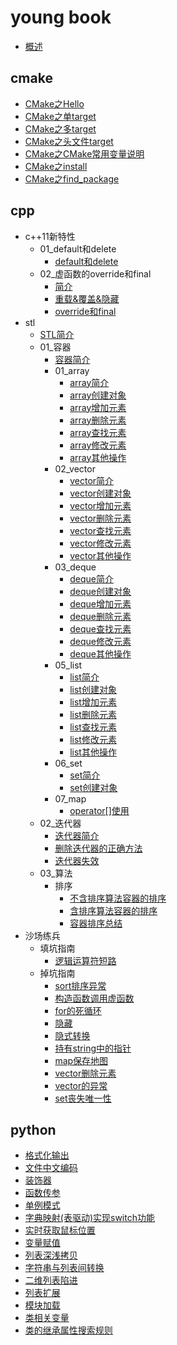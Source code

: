 
# young book

* [概述](README.md)

## cmake

* [CMake之Hello](cmake/01_CMake之Hello.md)
* [CMake之单target](cmake/02_CMake之单target.md)
* [CMake之多target](cmake/03_CMake之多target.md)
* [CMake之头文件target](cmake/04_CMake之头文件target.md)
* [CMake之CMake常用变量说明](cmake/05_CMake之CMake常用变量说明.md)
* [CMake之install](cmake/06_CMake之install.md)
* [CMake之find_package](cmake/07_CMake之find_package.md)

## cpp

* c++11新特性
    * 01_default和delete
        * [default和delete](cpp/c++11新特性/01_default和delete/00_default和delete.md)
    * 02_虚函数的override和final
        * [简介](cpp/c++11新特性/02_虚函数的override和final/00_简介.md)
        * [重载&覆盖&隐藏](cpp/c++11新特性/02_虚函数的override和final/01_重载&覆盖&隐藏.md)
        * [override和final](cpp/c++11新特性/02_虚函数的override和final/02_override和final.md)
* stl
    * [STL简介](cpp/stl/00_STL简介.md)
    * 01_容器
        * [容器简介](cpp/stl/01_容器/00_容器简介.md)
        * 01_array
            * [array简介](cpp/stl/01_容器/01_array/01_array简介.md)
            * [array创建对象](cpp/stl/01_容器/01_array/02_array创建对象.md)
            * [array增加元素](cpp/stl/01_容器/01_array/03_array增加元素.md)
            * [array删除元素](cpp/stl/01_容器/01_array/04_array删除元素.md)
            * [array查找元素](cpp/stl/01_容器/01_array/05_array查找元素.md)
            * [array修改元素](cpp/stl/01_容器/01_array/06_array修改元素.md)
            * [array其他操作](cpp/stl/01_容器/01_array/07_array其他操作.md)
        * 02_vector
            * [vector简介](cpp/stl/01_容器/02_vector/01_vector简介.md)
            * [vector创建对象](cpp/stl/01_容器/02_vector/02_vector创建对象.md)
            * [vector增加元素](cpp/stl/01_容器/02_vector/03_vector增加元素.md)
            * [vector删除元素](cpp/stl/01_容器/02_vector/04_vector删除元素.md)
            * [vector查找元素](cpp/stl/01_容器/02_vector/05_vector查找元素.md)
            * [vector修改元素](cpp/stl/01_容器/02_vector/06_vector修改元素.md)
            * [vector其他操作](cpp/stl/01_容器/02_vector/07_vector其他操作.md)
        * 03_deque
            * [deque简介](cpp/stl/01_容器/03_deque/01_deque简介.md)
            * [deque创建对象](cpp/stl/01_容器/03_deque/02_deque创建对象.md)
            * [deque增加元素](cpp/stl/01_容器/03_deque/03_deque增加元素.md)
            * [deque删除元素](cpp/stl/01_容器/03_deque/04_deque删除元素.md)
            * [deque查找元素](cpp/stl/01_容器/03_deque/05_deque查找元素.md)
            * [deque修改元素](cpp/stl/01_容器/03_deque/06_deque修改元素.md)
            * [deque其他操作](cpp/stl/01_容器/03_deque/07_deque其他操作.md)
        * 05_list
            * [list简介](cpp/stl/01_容器/05_list/01_list简介.md)
            * [list创建对象](cpp/stl/01_容器/05_list/02_list创建对象.md)
            * [list增加元素](cpp/stl/01_容器/05_list/03_list增加元素.md)
            * [list删除元素](cpp/stl/01_容器/05_list/04_list删除元素.md)
            * [list查找元素](cpp/stl/01_容器/05_list/05_list查找元素.md)
            * [list修改元素](cpp/stl/01_容器/05_list/06_list修改元素.md)
            * [list其他操作](cpp/stl/01_容器/05_list/07_list其他操作.md)
        * 06_set
            * [set简介](cpp/stl/01_容器/06_set/01_set简介.md)
            * [set创建对象](cpp/stl/01_容器/06_set/02_set创建对象.md)
        * 07_map
            * [operator[]使用](cpp/stl/01_容器/07_map/operator[]使用.md)
    * 02_迭代器
        * [迭代器简介](cpp/stl/02_迭代器/00_迭代器简介.md)
        * [删除迭代器的正确方法](cpp/stl/02_迭代器/删除迭代器的正确方法.md)
        * [迭代器失效](cpp/stl/02_迭代器/迭代器失效.md)
    * 03_算法
        * 排序
            * [不含排序算法容器的排序](cpp/stl/03_算法/排序/01_不含排序算法容器的排序.md)
            * [含排序算法容器的排序](cpp/stl/03_算法/排序/02_含排序算法容器的排序.md)
            * [容器排序总结](cpp/stl/03_算法/排序/03_容器排序总结.md)
* 沙场练兵
    * 填坑指南
        * [逻辑运算符短路](cpp/沙场练兵/填坑指南/01_逻辑运算符短路.md)
    * 掉坑指南
        * [sort排序异常](cpp/沙场练兵/掉坑指南/01_sort排序异常.md)
        * [构造函数调用虚函数](cpp/沙场练兵/掉坑指南/02_构造函数调用虚函数.md)
        * [for的死循环](cpp/沙场练兵/掉坑指南/03_for的死循环.md)
        * [隐藏](cpp/沙场练兵/掉坑指南/04_隐藏.md)
        * [隐式转换](cpp/沙场练兵/掉坑指南/05_隐式转换.md)
        * [持有string中的指针](cpp/沙场练兵/掉坑指南/06_持有string中的指针.md)
        * [map保存地图](cpp/沙场练兵/掉坑指南/07_map保存地图.md)
        * [vector删除元素](cpp/沙场练兵/掉坑指南/08_vector删除元素.md)
        * [vector的异常](cpp/沙场练兵/掉坑指南/09_vector的异常.md)
        * [set丧失唯一性](cpp/沙场练兵/掉坑指南/10_set丧失唯一性.md)

## python

* [格式化输出](python/01_格式化输出.md)
* [文件中文编码](python/02_文件中文编码.md)
* [装饰器](python/03_装饰器.md)
* [函数传参](python/04_函数传参.md)
* [单例模式](python/05_单例模式.md)
* [字典映射(表驱动)实现switch功能](python/06_字典映射(表驱动)实现switch功能.md)
* [实时获取鼠标位置](python/07_实时获取鼠标位置.md)
* [变量赋值](python/08_变量赋值.md)
* [列表深浅拷贝](python/09_列表深浅拷贝.md)
* [字符串与列表间转换](python/10_字符串与列表间转换.md)
* [二维列表陷进](python/11_二维列表陷进.md)
* [列表扩展](python/12_列表扩展.md)
* [模块加载](python/13_模块加载.md)
* [类相关变量](python/14_类相关变量.md)
* [类的继承属性搜索规则](python/15_类的继承属性搜索规则.md)
